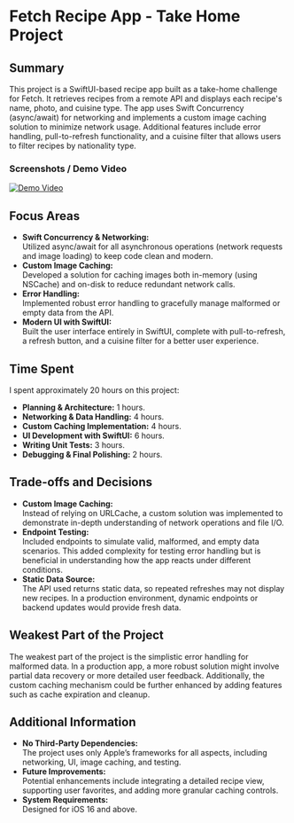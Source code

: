 # Fetch Recipe App - Take Home Project

## Summary
This project is a SwiftUI-based recipe app built as a take-home challenge for Fetch. It retrieves recipes from a remote API and displays each recipe's name, photo, and cuisine type. The app uses Swift Concurrency (async/await) for networking and implements a custom image caching solution to minimize network usage. Additional features include error handling, pull-to-refresh functionality, and a cuisine filter that allows users to filter recipes by nationality type.

### Screenshots / Demo Video
[![Demo Video](https://img.youtube.com/vi/fTC8midE0nU/0.jpg)](https://youtu.be/fTC8midE0nU)

## Focus Areas
- **Swift Concurrency & Networking:**  
  Utilized async/await for all asynchronous operations (network requests and image loading) to keep code clean and modern.
- **Custom Image Caching:**  
  Developed a solution for caching images both in-memory (using NSCache) and on-disk to reduce redundant network calls.
- **Error Handling:**  
  Implemented robust error handling to gracefully manage malformed or empty data from the API.
- **Modern UI with SwiftUI:**  
  Built the user interface entirely in SwiftUI, complete with pull-to-refresh, a refresh button, and a cuisine filter for a better user experience.

## Time Spent
I spent approximately 20 hours on this project:
- **Planning & Architecture:** 1 hours.
- **Networking & Data Handling:** 4 hours.
- **Custom Caching Implementation:** 4 hours.
- **UI Development with SwiftUI:** 6 hours.
- **Writing Unit Tests:** 3 hours.
- **Debugging & Final Polishing:** 2 hours.

## Trade-offs and Decisions
- **Custom Image Caching:**  
  Instead of relying on URLCache, a custom solution was implemented to demonstrate in-depth understanding of network operations and file I/O.
- **Endpoint Testing:**  
  Included endpoints to simulate valid, malformed, and empty data scenarios. This added complexity for testing error handling but is beneficial in understanding how the app reacts under different conditions.
- **Static Data Source:**  
  The API used returns static data, so repeated refreshes may not display new recipes. In a production environment, dynamic endpoints or backend updates would provide fresh data.

## Weakest Part of the Project
The weakest part of the project is the simplistic error handling for malformed data. In a production app, a more robust solution might involve partial data recovery or more detailed user feedback. Additionally, the custom caching mechanism could be further enhanced by adding features such as cache expiration and cleanup.

## Additional Information
- **No Third-Party Dependencies:**  
  The project uses only Apple’s frameworks for all aspects, including networking, UI, image caching, and testing.
- **Future Improvements:**  
  Potential enhancements include integrating a detailed recipe view, supporting user favorites, and adding more granular caching controls.
- **System Requirements:**  
  Designed for iOS 16 and above.

